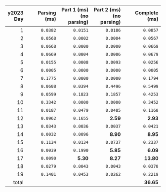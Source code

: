 |y2023<br>Day|Parsing (ms)|Part 1 (ms)<br>(no parsing)|Part 2 (ms)<br>(no parsing)| Complete (ms)|
|-:|-:|-:|-:|-:|
|1|`0.0382`|`0.0151`|`0.0186`|`0.0857`|
|2|`0.0568`|`0.0002`|`0.0004`|`0.0567`|
|3|`0.0668`|`0.0000`|`0.0000`|`0.0669`|
|4|`0.0669`|`0.0004`|`0.0006`|`0.0679`|
|5|`0.0155`|`0.0008`|`0.0093`|`0.0256`|
|6|`0.0005`|`0.0000`|`0.0000`|`0.0005`|
|7|`0.1775`|`0.0000`|`0.0000`|`0.1794`|
|8|`0.0608`|`0.0394`|`0.4496`|`0.5499`|
|9|`0.0599`|`0.1823`|`0.1857`|`0.4253`|
|10|`0.3342`|`0.0000`|`0.0000`|`0.3452`|
|11|`0.0187`|`0.0479`|`0.0485`|`0.1160`|
|12|`0.0962`|`0.1655`|**__2.59__**|**__2.93__**|
|13|`0.0343`|`0.0036`|`0.0037`|`0.0421`|
|14|`0.0032`|`0.0096`|**__8.90__**|**__8.95__**|
|15|`0.1134`|`0.0134`|`0.0737`|`0.2337`|
|16|`0.0039`|`0.1990`|**__5.85__**|**__6.09__**|
|17|`0.0090`|**__5.30__**|**__8.27__**|**__13.80__**|
|18|`0.0279`|`0.0043`|`0.0043`|`0.0370`|
|19|`0.1401`|`0.0453`|`0.0262`|`0.2219`|
|total|  |  |  |**__36.65__**|
